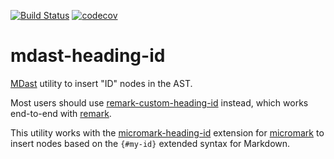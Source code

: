 [![Build Status](https://github.com/Eyas/md-heading-id/actions/workflows/ci.yml/badge.svg)](https://github.com/Eyas/md-heading-id/actions/workflows/ci.yml)
[![codecov](https://codecov.io/gh/Eyas/md-heading-id/branch/main/graph/badge.svg?token=BAF7ARB105)](https://codecov.io/gh/Eyas/md-heading-id)

# mdast-heading-id

[MDast](https://github.com/syntax-tree/mdast) utility to insert "ID" nodes in
the AST.

Most users should use
[remark-custom-heading-id](https://www.npmjs.com/package/remark-custom-heading-id)
instead, which works end-to-end with [remark](https://remarkjs.com/).

This utility works with the
[micromark-heading-id](https://www.npmjs.com/package/micromark-heading-id)
extension for [micromark](https://github.com/micromark/micromark) to insert
nodes based on the `{#my-id}` extended syntax for Markdown.
